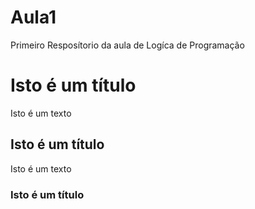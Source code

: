 # Aula1
Primeiro Resposítorio da aula de Logíca de Programação

# Isto é um título
Isto é um texto
## Isto é um título
Isto é um texto
### Isto é um título
